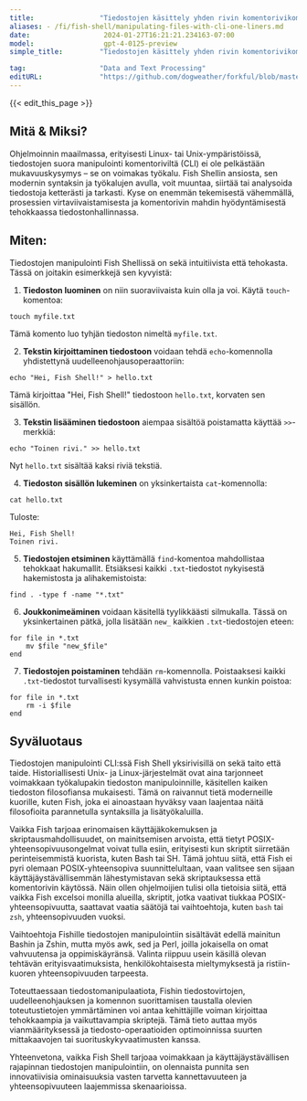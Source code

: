 ```yaml
---
title:                "Tiedostojen käsittely yhden rivin komentorivikomennoilla"
aliases: - /fi/fish-shell/manipulating-files-with-cli-one-liners.md
date:                  2024-01-27T16:21:21.234163-07:00
model:                 gpt-4-0125-preview
simple_title:         "Tiedostojen käsittely yhden rivin komentorivikomennoilla"

tag:                  "Data and Text Processing"
editURL:              "https://github.com/dogweather/forkful/blob/master/content/fi/fish-shell/manipulating-files-with-cli-one-liners.md"
---
```


{{< edit_this_page >}}

## Mitä & Miksi?

Ohjelmoinnin maailmassa, erityisesti Linux- tai Unix-ympäristöissä, tiedostojen suora manipulointi komentoriviltä (CLI) ei ole pelkästään mukavuuskysymys – se on voimakas työkalu. Fish Shellin ansiosta, sen modernin syntaksin ja työkalujen avulla, voit muuntaa, siirtää tai analysoida tiedostoja ketterästi ja tarkasti. Kyse on enemmän tekemisestä vähemmällä, prosessien virtaviivaistamisesta ja komentorivin mahdin hyödyntämisestä tehokkaassa tiedostonhallinnassa.

## Miten:

Tiedostojen manipulointi Fish Shellissä on sekä intuitiivista että tehokasta. Tässä on joitakin esimerkkejä sen kyvyistä:

1. **Tiedoston luominen** on niin suoraviivaista kuin olla ja voi. Käytä `touch`-komentoa:

```Fish Shell
touch myfile.txt
```

Tämä komento luo tyhjän tiedoston nimeltä `myfile.txt`.

2. **Tekstin kirjoittaminen tiedostoon** voidaan tehdä `echo`-komennolla yhdistettynä uudelleenohjausoperaattoriin:

```Fish Shell
echo "Hei, Fish Shell!" > hello.txt
```

Tämä kirjoittaa "Hei, Fish Shell!" tiedostoon `hello.txt`, korvaten sen sisällön.

3. **Tekstin lisääminen tiedostoon** aiempaa sisältöä poistamatta käyttää `>>`-merkkiä:

```Fish Shell
echo "Toinen rivi." >> hello.txt
```

Nyt `hello.txt` sisältää kaksi riviä tekstiä.

4. **Tiedoston sisällön lukeminen** on yksinkertaista `cat`-komennolla:

```Fish Shell
cat hello.txt
```

Tuloste:
```
Hei, Fish Shell!
Toinen rivi.
```

5. **Tiedostojen etsiminen** käyttämällä `find`-komentoa mahdollistaa tehokkaat hakumallit. Etsiäksesi kaikki `.txt`-tiedostot nykyisestä hakemistosta ja alihakemistoista:

```Fish Shell
find . -type f -name "*.txt"
```

6. **Joukkonimeäminen** voidaan käsitellä tyylikkäästi silmukalla. Tässä on yksinkertainen pätkä, jolla lisätään `new_` kaikkien `.txt`-tiedostojen eteen:

```Fish Shell
for file in *.txt
    mv $file "new_$file"
end
```

7. **Tiedostojen poistaminen** tehdään `rm`-komennolla. Poistaaksesi kaikki `.txt`-tiedostot turvallisesti kysymällä vahvistusta ennen kunkin poistoa:

```Fish Shell
for file in *.txt
    rm -i $file
end
```

## Syväluotaus

Tiedostojen manipulointi CLI:ssä Fish Shell yksirivisillä on sekä taito että taide. Historiallisesti Unix- ja Linux-järjestelmät ovat aina tarjonneet voimakkaan työkalupakin tiedoston manipuloinnille, käsitellen kaiken tiedoston filosofiansa mukaisesti. Tämä on raivannut tietä moderneille kuorille, kuten Fish, joka ei ainoastaan hyväksy vaan laajentaa näitä filosofioita parannetulla syntaksilla ja lisätyökaluilla.

Vaikka Fish tarjoaa erinomaisen käyttäjäkokemuksen ja skriptausmahdollisuudet, on mainitsemisen arvoista, että tietyt POSIX-yhteensopivuusongelmat voivat tulla esiin, erityisesti kun skriptit siirretään perinteisemmistä kuorista, kuten Bash tai SH. Tämä johtuu siitä, että Fish ei pyri olemaan POSIX-yhteensopiva suunnittelultaan, vaan valitsee sen sijaan käyttäjäystävällisemmän lähestymistavan sekä skriptauksessa että komentorivin käytössä. Näin ollen ohjelmoijien tulisi olla tietoisia siitä, että vaikka Fish excelsoi monilla alueilla, skriptit, jotka vaativat tiukkaa POSIX-yhteensopivuutta, saattavat vaatia säätöjä tai vaihtoehtoja, kuten `bash` tai `zsh`, yhteensopivuuden vuoksi.

Vaihtoehtoja Fishille tiedostojen manipulointiin sisältävät edellä mainitun Bashin ja Zshin, mutta myös awk, sed ja Perl, joilla jokaisella on omat vahvuutensa ja oppimiskäyränsä. Valinta riippuu usein käsillä olevan tehtävän erityisvaatimuksista, henkilökohtaisesta mieltymyksestä ja ristiin-kuoren yhteensopivuuden tarpeesta.

Toteuttaessaan tiedostomanipulaatiota, Fishin tiedostovirtojen, uudelleenohjauksen ja komennon suorittamisen taustalla olevien toteutustietojen ymmärtäminen voi antaa kehittäjille voiman kirjoittaa tehokkaampia ja vaikuttavampia skriptejä. Tämä tieto auttaa myös vianmäärityksessä ja tiedosto-operaatioiden optimoinnissa suurten mittakaavojen tai suorituskykyvaatimusten kanssa.

Yhteenvetona, vaikka Fish Shell tarjoaa voimakkaan ja käyttäjäystävällisen rajapinnan tiedostojen manipulointiin, on olennaista punnita sen innovatiivisia ominaisuuksia vasten tarvetta kannettavuuteen ja yhteensopivuuteen laajemmissa skenaarioissa.
